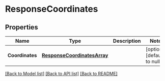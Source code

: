 # ResponseCoordinates

## Properties
Name | Type | Description | Notes
------------ | ------------- | ------------- | -------------
**Coordinates** | [**ResponseCoordinatesArray**](ResponseCoordinatesArray.md) |  | [optional] [default to null]

[[Back to Model list]](../README.md#documentation-for-models) [[Back to API list]](../README.md#documentation-for-api-endpoints) [[Back to README]](../README.md)


